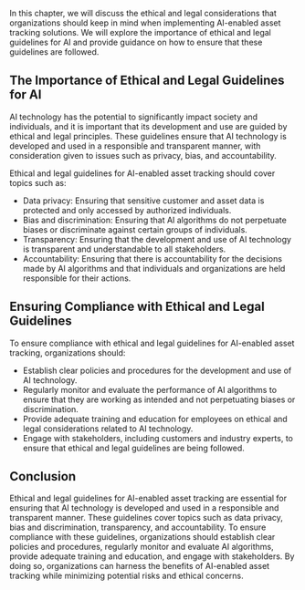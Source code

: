 
In this chapter, we will discuss the ethical and legal considerations that organizations should keep in mind when implementing AI-enabled asset tracking solutions. We will explore the importance of ethical and legal guidelines for AI and provide guidance on how to ensure that these guidelines are followed.

The Importance of Ethical and Legal Guidelines for AI
-----------------------------------------------------

AI technology has the potential to significantly impact society and individuals, and it is important that its development and use are guided by ethical and legal principles. These guidelines ensure that AI technology is developed and used in a responsible and transparent manner, with consideration given to issues such as privacy, bias, and accountability.

Ethical and legal guidelines for AI-enabled asset tracking should cover topics such as:

* Data privacy: Ensuring that sensitive customer and asset data is protected and only accessed by authorized individuals.
* Bias and discrimination: Ensuring that AI algorithms do not perpetuate biases or discriminate against certain groups of individuals.
* Transparency: Ensuring that the development and use of AI technology is transparent and understandable to all stakeholders.
* Accountability: Ensuring that there is accountability for the decisions made by AI algorithms and that individuals and organizations are held responsible for their actions.

Ensuring Compliance with Ethical and Legal Guidelines
-----------------------------------------------------

To ensure compliance with ethical and legal guidelines for AI-enabled asset tracking, organizations should:

* Establish clear policies and procedures for the development and use of AI technology.
* Regularly monitor and evaluate the performance of AI algorithms to ensure that they are working as intended and not perpetuating biases or discrimination.
* Provide adequate training and education for employees on ethical and legal considerations related to AI technology.
* Engage with stakeholders, including customers and industry experts, to ensure that ethical and legal guidelines are being followed.

Conclusion
----------

Ethical and legal guidelines for AI-enabled asset tracking are essential for ensuring that AI technology is developed and used in a responsible and transparent manner. These guidelines cover topics such as data privacy, bias and discrimination, transparency, and accountability. To ensure compliance with these guidelines, organizations should establish clear policies and procedures, regularly monitor and evaluate AI algorithms, provide adequate training and education, and engage with stakeholders. By doing so, organizations can harness the benefits of AI-enabled asset tracking while minimizing potential risks and ethical concerns.

